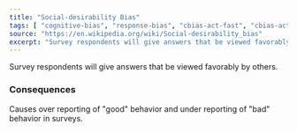 ```yaml
---
title: "Social-desirability Bias"
tags: [ "cognitive-bias", "response-bias", "cbias-act-fast", "cbias-act-fast-important"]
source: "https://en.wikipedia.org/wiki/Social-desirability_bias"
excerpt: "Survey respondents will give answers that be viewed favorably by others."
---
```


Survey respondents will give answers that be viewed favorably by others. 

### Consequences

Causes over reporting of "good" behavior and under reporting of "bad" behavior in surveys.

